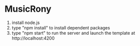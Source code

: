 # MusicRony

1. install node.js
2. type "npm install" to install dependent packages
3. type "npm start" to run the server and launch the template at http://localhost:4200
